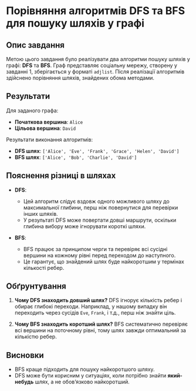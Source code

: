 # Порівняння алгоритмів DFS та BFS для пошуку шляхів у графі

## Опис завдання
Метою цього завдання було реалізувати два алгоритми пошуку шляхів у графі: **DFS** та **BFS**. Граф представляє соціальну мережу, створену у завданні 1, зберігається у форматі `adjlist`. Після реалізації алгоритмів здійснено порівняння шляхів, знайдених обома методами.

## Результати
Для заданого графа:

- **Початкова вершина**: `Alice`
- **Цільова вершина**: `David`

Результати виконання алгоритмів:

- **DFS шлях**: `['Alice', 'Eve', 'Frank', 'Grace', 'Helen', 'David']`
- **BFS шлях**: `['Alice', 'Bob', 'Charlie', 'David']`

## Пояснення різниці в шляхах
- **DFS**: 
  - Цей алгоритм слідує вздовж одного можливого шляху до максимальної глибини, перш ніж повернутися для перевірки інших шляхів.
  - У результаті DFS може повертати довші маршрути, оскільки глибина вибору може ігнорувати короткі шляхи.

- **BFS**:
  - BFS працює за принципом черги та перевіряє всі сусідні вершини на кожному рівні перед переходом до наступного.
  - Це гарантує, що знайдений шлях буде найкоротшим у термінах кількості ребер.

## Обґрунтування
1. **Чому DFS знаходить довший шлях?**
   DFS ігнорує кількість ребер і обирає глибокі переходи. Наприклад, у нашому випадку він переходить через сусідів `Eve`, `Frank`, і т.д., перш ніж знайти ціль.

2. **Чому BFS знаходить коротший шлях?**
   BFS систематично перевіряє всі вершини на поточному рівні, тому шлях завжди оптимальний за кількістю ребер.

## Висновки
- BFS краще підходить для пошуку найкоротшого шляху.
- DFS може бути корисним у ситуаціях, коли потрібно знайти **який-небудь** шлях, а не обов’язково найкоротший.